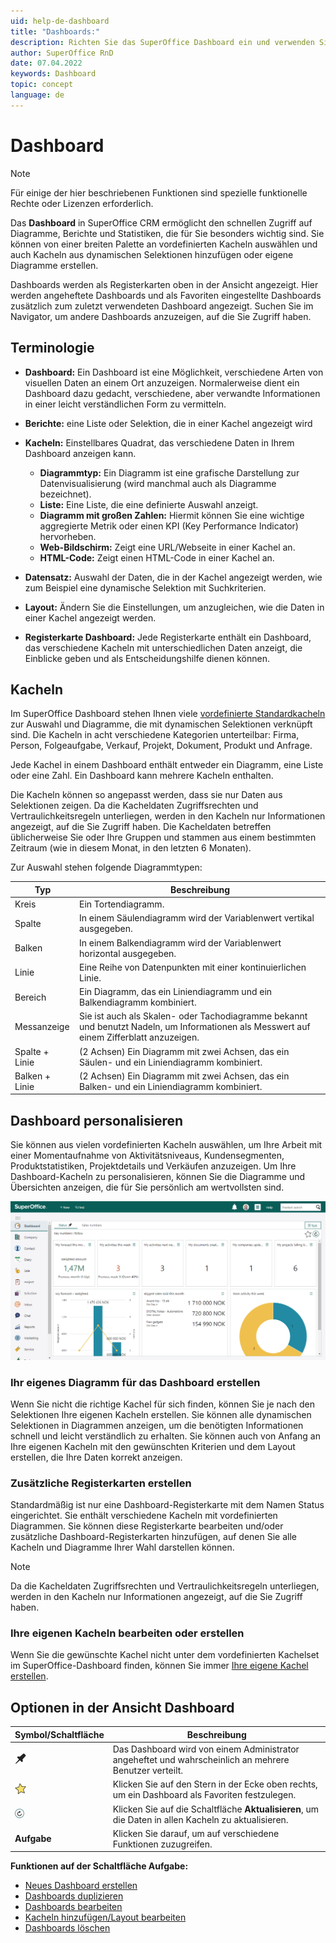 ```yaml
---
uid: help-de-dashboard
title: "Dashboards:"
description: Richten Sie das SuperOffice Dashboard ein und verwenden Sie vordefinierte Kacheln. Dashboards sind gleichermaßen ideal für alle Benutzer und Manager. Sie erhalten einen Überblick über Ihre individuelle Arbeit oder Ihre Teamleistung.
author: SuperOffice RnD
date: 07.04.2022
keywords: Dashboard
topic: concept
language: de
---
```


# Dashboard

> [!NOTE]
> Für einige der hier beschriebenen Funktionen sind spezielle funktionelle Rechte oder Lizenzen erforderlich.

Das **Dashboard** in SuperOffice CRM ermöglicht den schnellen Zugriff auf Diagramme, Berichte und Statistiken, die für Sie besonders wichtig sind. Sie können von einer breiten Palette an vordefinierten Kacheln auswählen und auch Kacheln aus dynamischen Selektionen hinzufügen oder eigene Diagramme erstellen.

Dashboards werden als Registerkarten oben in der Ansicht angezeigt. Hier werden angeheftete Dashboards und als Favoriten eingestellte Dashboards zusätzlich zum zuletzt verwendeten Dashboard angezeigt. Suchen Sie im Navigator, um andere Dashboards anzuzeigen, auf die Sie Zugriff haben.

## Terminologie

* **Dashboard:** Ein Dashboard ist eine Möglichkeit, verschiedene Arten von visuellen Daten an einem Ort anzuzeigen. Normalerweise dient ein Dashboard dazu gedacht, verschiedene, aber verwandte Informationen in einer leicht verständlichen Form zu vermitteln.

* **Berichte:** eine Liste oder Selektion, die in einer Kachel angezeigt wird

* **Kacheln:** Einstellbares Quadrat, das verschiedene Daten in Ihrem Dashboard anzeigen kann.

  * **Diagrammtyp:** Ein Diagramm ist eine grafische Darstellung zur Datenvisualisierung (wird manchmal auch als Diagramme bezeichnet).
  * **Liste:** Eine Liste, die eine definierte Auswahl anzeigt.
  * **Diagramm mit großen Zahlen:** Hiermit können Sie eine wichtige aggregierte Metrik oder einen KPI (Key Performance Indicator) hervorheben.
  * **Web-Bildschirm:**  Zeigt eine URL/Webseite in einer Kachel an.
  * **HTML-Code:** Zeigt einen HTML-Code in einer Kachel an.

* **Datensatz:** Auswahl der Daten, die in der Kachel angezeigt werden, wie zum Beispiel eine dynamische Selektion mit Suchkriterien.

* **Layout:** Ändern Sie die Einstellungen, um anzugleichen, wie die Daten in einer Kachel angezeigt werden.

* **Registerkarte Dashboard:** Jede Registerkarte enthält ein Dashboard, das verschiedene Kacheln mit unterschiedlichen Daten anzeigt, die Einblicke geben und als Entscheidungshilfe dienen können.

## Kacheln

Im SuperOffice Dashboard stehen Ihnen viele [vordefinierte Standardkacheln][6] zur Auswahl und Diagramme, die mit dynamischen Selektionen verknüpft sind. Die Kacheln in acht verschiedene Kategorien unterteilbar: Firma, Person, Folgeaufgabe, Verkauf, Projekt, Dokument, Produkt und Anfrage.

Jede Kachel in einem Dashboard enthält entweder ein Diagramm, eine Liste oder eine Zahl. Ein Dashboard kann mehrere Kacheln enthalten.

Die Kacheln können so angepasst werden, dass sie nur Daten aus Selektionen zeigen. Da die Kacheldaten Zugriffsrechten und Vertraulichkeitsregeln unterliegen, werden in den Kacheln nur Informationen angezeigt, auf die Sie Zugriff haben. Die Kacheldaten betreffen üblicherweise Sie oder Ihre Gruppen und stammen aus einem bestimmten Zeitraum (wie in diesem Monat, in den letzten 6 Monaten).

Zur Auswahl stehen folgende Diagrammtypen:

| Typ | Beschreibung |
|---|---|
| Kreis | Ein Tortendiagramm. |
| Spalte | In einem Säulendiagramm wird der Variablenwert vertikal ausgegeben. |
| Balken | In einem Balkendiagramm wird der Variablenwert horizontal ausgegeben. |
| Linie | Eine Reihe von Datenpunkten mit einer kontinuierlichen Linie. |
| Bereich | Ein Diagramm, das ein Liniendiagramm und ein Balkendiagramm kombiniert. |
| Messanzeige | Sie ist auch als Skalen- oder Tachodiagramme bekannt und benutzt Nadeln, um Informationen als Messwert auf einem Zifferblatt anzuzeigen. |
| Spalte + Linie | (2 Achsen) Ein Diagramm mit zwei Achsen, das ein Säulen- und ein Liniendiagramm kombiniert. |
| Balken + Linie | (2 Achsen) Ein Diagramm mit zwei Achsen, das ein Balken- und ein Liniendiagramm kombiniert. |

## Dashboard personalisieren

Sie können aus vielen vordefinierten Kacheln auswählen, um Ihre Arbeit mit einer Momentaufnahme von Aktivitätsniveaus, Kundensegmenten, Produktstatistiken, Projektdetails und Verkäufen anzuzeigen. Um Ihre Dashboard-Kacheln zu personalisieren, können Sie die Diagramme und Übersichten anzeigen, die für Sie persönlich am wertvollsten sind.

![Personalisieren Sie Ihr Dashboard, damit es nützlicher für Sie wird -screenshot][img4]

### Ihr eigenes Diagramm für das Dashboard erstellen

Wenn Sie nicht die richtige Kachel für sich finden, können Sie je nach den Selektionen Ihre eigenen Kacheln erstellen. Sie können alle dynamischen Selektionen in Diagrammen anzeigen, um die benötigten Informationen schnell und leicht verständlich zu erhalten. Sie können auch von Anfang an Ihre eigenen Kacheln mit den gewünschten Kriterien und dem Layout erstellen, die Ihre Daten korrekt anzeigen.

### Zusätzliche Registerkarten erstellen

Standardmäßig ist nur eine Dashboard-Registerkarte mit dem Namen Status eingerichtet. Sie enthält verschiedene Kacheln mit vordefinierten Diagrammen. Sie können diese Registerkarte bearbeiten und/oder zusätzliche Dashboard-Registerkarten hinzufügen, auf denen Sie alle Kacheln und Diagramme Ihrer Wahl darstellen können.

> [!NOTE]
> Da die Kacheldaten Zugriffsrechten und Vertraulichkeitsregeln unterliegen, werden in den Kacheln nur Informationen angezeigt, auf die Sie Zugriff haben.

### Ihre eigenen Kacheln bearbeiten oder erstellen

Wenn Sie die gewünschte Kachel nicht unter dem vordefinierten Kachelset im SuperOffice-Dashboard finden, können Sie immer [Ihre eigene Kachel erstellen][4].

## Optionen in der Ansicht Dashboard

| Symbol/Schaltfläche | Beschreibung |
|---|---|
| ![Symbol][img1] | Das Dashboard wird von einem Administrator angeheftet und wahrscheinlich an mehrere Benutzer verteilt. |
| ![Symbol][img2] | Klicken Sie auf den Stern in der Ecke oben rechts, um ein Dashboard als Favoriten festzulegen. |
| ![Symbol][img3] | Klicken Sie auf die Schaltfläche **Aktualisieren**, um die Daten in allen Kacheln zu aktualisieren. |
| **Aufgabe** | Klicken Sie darauf, um auf verschiedene Funktionen zuzugreifen. |

**Funktionen auf der Schaltfläche Aufgabe:**

* [Neues Dashboard erstellen][1]
* [Dashboards duplizieren][2]
* [Dashboards bearbeiten][3]
* [Kacheln hinzufügen/Layout bearbeiten][4]
* [Dashboards löschen][5]

<!-- Referenced links -->
[1]: create.md
[2]: copy.md
[3]: update.md
[4]: add-tile.md
[5]: delete.md
[6]: working-with-tiles.md

<!-- Referenced images -->
[img1]: ../../../../common/icons/pinned.png
[img2]: ../../../../common/icons/favourite-yes.png
[img3]: ../../../media/icons/dashboard/dashboard-refresh.png
[img4]: ../../../media/loc/en/dashboard/dashboard-overview.png
